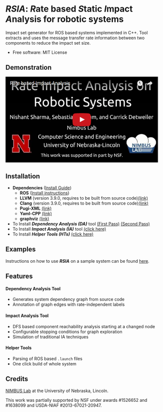 # *RSIA*: *R*ate based *S*tatic *I*mpact *A*nalysis for robotic systems

Impact set generator for ROS based systems implemented in C++. Tool extracts and uses the message transfer rate information between two components to reduce the impact set size. 

- Free software: MIT License

## Demonstration

[![Rate based Impact Analysis](.youtube.png)](https://youtu.be/lkx_ptR8fL4 "Rate based Impact Analysis")

## Installation
- **Dependencies** ([Install Guide](dep_install.md)) 
	- **ROS** ([Install instructions](http://wiki.ros.org/kinetic/Installation/Ubuntu))
	- **LLVM** (version 3.9.0, requires to be built from source code)[(link)](http://llvm.org/releases/download.html#3.9.0)
	- **Clang** (version 3.9.0, requires to be built from source code)[(link)](http://llvm.org/releases/download.html#3.9.0)
	- **Pugi-XML** [(link)](http://pugixml.org/)
	- **Yaml-CPP** [(link)](https://github.com/jbeder/yaml-cpp)
	- **graphviz** [(link)](http://www.graphviz.org/)
- To Install **_Dependency Analysis (DA)_** tool [(First Pass)](DA_first_pass/README.md) [(Second Pass)](DA_second_pass/README.md)
- To Install **_Impact Analysis (IA)_** tool [(click here)](IA_tool/README.md)
- To Install **_Helper Tools (HTs)_** [(click here)](Helper_Tools/README.md)

## Examples

Instructions on how to use *__RSIA__* on a sample system can be found [here](examples/README.md).

## Features

#### Dependency Analysis Tool
- Generates system dependency graph from source code
- Annotation of graph edges with rate-independent labels

#### Impact Analysis Tool
- DFS based component reachability analysis starting at a changed node
- Configurable stopping conditions for graph exploration 
- Simulation of traditional IA techniques

#### Helper Tools

- Parsing of ROS based `.launch` files 
- One click build of whole system

## Credits

[NIMBUS Lab](nimbus.unl.edu) at the University of Nebraska, Lincoln.

This work was partially supported by NSF under awards #1526652 and #1638099 and USDA-NIAF #2013-67021-20947.
